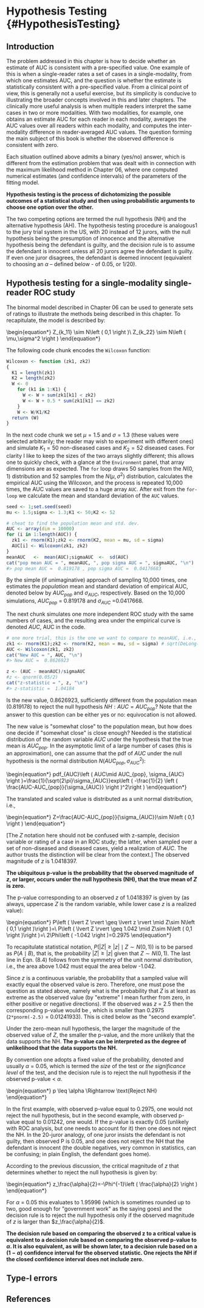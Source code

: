 # Hypothesis Testing {#HypothesisTesting}



## Introduction
The problem addressed in this chapter is how to decide whether an estimate of AUC is consistent with a pre-specified value. One example of this is when a single-reader rates a set of cases in a single-modality, from which one estimates AUC, and the question is whether the estimate is statistically consistent with a pre-specified value. From a clinical point of view, this is generally not a useful exercise, but its simplicity is conducive to illustrating the broader concepts involved in this and later chapters. The clinically more useful analysis is when multiple readers interpret the same cases in two or more modalities. With two modalities, for example, one obtains an estimate AUC for each reader in each modality, averages the AUC values over all readers within each modality, and computes the inter-modality difference in reader-averaged AUC values. The question forming the main subject of this book is whether the observed difference is consistent with zero.
 
Each situation outlined above admits a binary (yes/no) answer, which is different from the estimation problem that was dealt with in connection with the maximum likelihood method in Chapter 06, where one computed numerical estimates (and confidence intervals) of the parameters of the fitting model. 

**Hypothesis testing is the process of dichotomizing the possible outcomes of a statistical study and then using probabilistic arguments to choose one option over the other.**

The two competing options are termed the null hypothesis (NH) and the alternative hypothesis (AH). The hypothesis testing procedure is analogous1 to the jury trial system in the US, with 20 instead of 12 jurors, with the null hypothesis being the presumption of innocence and the alternative hypothesis being the defendant is guilty, and the decision rule is to assume the defendant is innocent unless all 20 jurors agree the defendant is guilty. If even one juror disagrees, the defendant is deemed innocent (equivalent to choosing an $\alpha$ – defined below - of 0.05, or 1/20). 

## Hypothesis testing for a single-modality single-reader ROC study
The binormal model described in Chapter 06 can be used to generate sets of ratings to illustrate the methods being described in this chapter. To recapitulate, the model is described by:

\begin{equation*} 
Z_{k_11} \sim N\left ( 0,1 \right )\\
Z_{k_22} \sim N\left ( \mu,\sigma^2 \right )
\end{equation*} 

The following code chunk encodes the `Wilcoxon` function:


```r
Wilcoxon <- function (zk1, zk2)
{
  K1 = length(zk1)
  K2 = length(zk2)
  W <- 0
    for (k1 in 1:K1) {
      W <- W + sum(zk1[k1] < zk2)
      W <- W + 0.5 * sum(zk1[k1] == zk2)
    }
    W <- W/K1/K2
  return (W)
}
```

In the next code chunk we set $\mu = 1.5$ and $\sigma = 1.3$ (these values were selected arbitrarily; the reader may wish to experiment with different ones) and simulate $K_1 = 50$ non-diseased cases and  $K_2 = 52$ diseased cases. For clarity I like to keep the sizes of the two arrays slightly different; this allows one to quickly check, with a glance at the `Environment` panel, that array dimensions are as expected. The `for` loop draws 50 samples from the $N(0,1)$ distribution and 52 samples from the $N(\mu,\sigma^2)$ distribution, calculates the empirical AUC using the Wilcoxon, and the process is repeated 10,000 times, the AUC values are saved to a huge array `AUC`. After exit from the `for-loop` we calculate the mean and standard deviation of the `AUC` values. 


```r
seed <- 1;set.seed(seed)
mu <- 1.5;sigma <- 1.3;K1 <- 50;K2 <- 52

# cheat to find the population mean and std. dev.
AUC <- array(dim = 10000)
for (i in 1:length(AUC)) {
  zk1 <- rnorm(K1);zk2 <- rnorm(K2, mean = mu, sd = sigma)  
  AUC[i] <- Wilcoxon(zk1, zk2)
}
meanAUC   <-  mean(AUC);sigmaAUC  <-  sd(AUC)
cat("pop mean AUC = ", meanAUC, ", pop sigma AUC = ", sigmaAUC, "\n")
#> pop mean AUC =  0.819178 , pop sigma AUC =  0.04176683
```

By the simple (if unimaginative) approach of sampling 10,000 times, one estimates the *population* mean and standard deviation of empirical AUC, denoted below by $AUC_{pop}$ and $\sigma_{AUC}$, respectively. Based on the 10,000 simulations, $AUC_{pop}$ = 0.819178  and $\sigma_{AUC}$ =0.0417668. 

The next chunk simulates one more independent ROC study with the same numbers of cases, and the resulting area under the empirical curve is denoted  $AUC$, AUC in the code. 


```r
# one more trial, this is the one we want to compare to meanAUC, i.e., get P-value
zk1 <- rnorm(K1);zk2 <- rnorm(K2, mean = mu, sd = sigma) # sqrt(DeLong(zk1,zk2)) 
AUC <- Wilcoxon(zk1, zk2)
cat("New AUC = ", AUC, "\n")
#> New AUC =  0.8626923

z <- (AUC - meanAUC)/sigmaAUC
#z <- qnorm(0.05/2)
cat("z-statistic = ", z, "\n")
#> z-statistic =  1.04184
```

Is the new value, 0.8626923, sufficiently different from the population mean (0.819178) to reject the null hypothesis $NH: AUC = AUC_{pop}$? Note that the answer to this question can be either yes or no: equivocation is not allowed.

The new value is "somewhat close" to the population mean, but how does one decide if "somewhat close" is close enough? Needed is the statistical distribution of the random variable $AUC$  under the hypothesis that the true mean is  $AUC_{pop}$. In the asymptotic limit of a large number of cases (this is an approximation), one can assume that the pdf of $AUC$  under the null hypothesis is the normal distribution  $N\left ( AUC_{pop}, \sigma_{AUC}^{2} \right )$:

\begin{equation*} 
pdf_{AUC}\left ( AUC\mid AUC_{pop}, \sigma_{AUC} \right )=\frac{1}{\sqrt{2\pi}\sigma_{AUC}}exp\left ( -\frac{1}{2} \left ( \frac{AUC-AUC_{pop}}{\sigma_{AUC}} \right )^2\right )
\end{equation*} 

The translated and scaled value is distributed as a unit normal distribution, i.e., 

\begin{equation*} 
Z=\frac{AUC-AUC_{pop}}{\sigma_{AUC}}\sim N\left ( 0,1 \right )
\end{equation*} 

[The $Z$ notation here should not be confused with z-sample, decision variable or rating of a case in an ROC study; the latter, when sampled over a set of non-diseased and diseased cases, yield a realization of  $AUC$. The author trusts the distinction will be clear from the context.] The observed magnitude of $z$ is 1.0418397. 

**The ubiquitous p-value is the probability that the observed magnitude of $z$, or larger, occurs under the null hypothesis (NH), that the true mean of $Z$ is zero.**

The p-value corresponding to an observed $z$ of 1.0418397 is given by (as always, uppercase $Z$ is the random variable, while lower case $z$ is a realized value):

\begin{equation*} 
P\left ( \lvert Z \rvert \geq \lvert z \rvert \mid Z\sim N\left ( 0,1 \right )\right )=\\
P\left ( \lvert Z \rvert \geq 1.042 \mid Z\sim N\left ( 0,1 \right )\right )=\\
2\Phi\left ( -1.042 \right )=0.2975
\end{equation*} 

To recapitulate statistical notation, $P\left ( \lvert Z \rvert \geq \lvert z \rvert \mid Z\sim N\left ( 0,1 \right )\right )$ is to be parsed as  $P\left ( A\mid  B \right )$, that is, the probability $\lvert Z \rvert \geq \lvert z \rvert$  given that $Z\sim N\left ( 0,1 \right )$. The last line in Eqn. (8.4) follows from the symmetry of the unit normal distribution, i.e., the area above 1.042 must equal the area below -1.042. 

Since $z$ is a continuous variable, the probability that a sampled value will exactly equal the observed value is zero. Therefore, one must pose the question as stated above, namely what is the probability that $Z$ is at least as extreme as the observed value (by "extreme" I mean further from zero, in either positive or negative directions). If the observed was $z$ = 2.5 then the corresponding p-value would be  , which is smaller than 0.2975 (`2*pnorm(-2.5)` = 0.01241933). This is cited below as the "second example".

Under the zero-mean null hypothesis, the larger the magnitude of the observed value of $Z$, the smaller the p-value, and the more unlikely that the data supports the NH. **The p-value can be interpreted as the degree of unlikelihood that the data supports the NH.** 

By convention one adopts a fixed value of the probability, denoted  and usually $\alpha$ = 0.05, which is termed the *size* of the test or *the significance level* of the test, and the decision rule is to reject the null hypothesis if the observed p-value < $\alpha$. 

\begin{equation*} 
p \leq \alpha \Rightarrow \text{Reject NH}
\end{equation*} 

In the first example, with observed p-value equal to 0.2975, one would not reject the null hypothesis, but in the second example, with observed p-value equal to 0.01242, one would. If the p-value is exactly 0.05 (unlikely with ROC analysis, but one needs to account for it) then one does not reject the NH. In the 20-juror analogy, of one juror insists the defendant is not guilty, then observed P is 0.05, and one does not reject the NH that the defendant is innocent (the double negatives, very common in statistics, can be confusing; in plain English, the defendant goes home).

According to the previous discussion, the critical magnitude of $z$ that determines whether to reject the null hypothesis is given by:

\begin{equation*} 
z_\frac{\alpha}{2}=-\Phi^{-1}\left ( \frac{\alpha}{2} \right )
\end{equation*} 

For $\alpha$ = 0.05 this evaluates to 1.95996 (which is sometimes rounded up to two, good enough for "government work" as the saying goes) and the decision rule is to reject the null hypothesis only if the observed magnitude of $z$ is larger than $z_\frac{\alpha}{2}$. 

**The decision rule based on comparing the observed z to a critical value is equivalent to a decision rule based on comparing the observed p-value to $\alpha$. It is also equivalent, as will be shown later, to a decision rule based on a $\left ( 1-\alpha \right )$  confidence interval for the observed statistic. One rejects the NH if the closed confidence interval does not include zero.**

## Type-I errors


## References  

